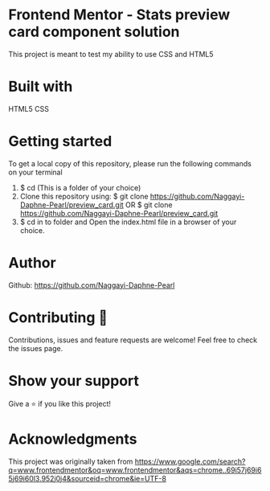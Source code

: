 # Frontend Mentor - Stats preview card component solution 
This project is meant to test my ability to use CSS and HTML5 

# Built with 
HTML5 
CSS 

# Getting started 
To get a local copy of this repository, please run the following commands on your terminal
1. $ cd (This is a folder of your choice)
2. Clone this repository using: 
$ git clone https://github.com/Naggayi-Daphne-Pearl/preview_card.git
OR
$ git clone https://github.com/Naggayi-Daphne-Pearl/preview_card.git
3. $ cd in to folder and Open the index.html file in a browser of your choice.

# Author 
Github: https://github.com/Naggayi-Daphne-Pearl

# Contributing 🤝
Contributions, issues and feature requests are welcome!
Feel free to check the issues page.

# Show your support
Give a ⭐️ if you like this project!

# Acknowledgments
This project was originally taken from https://www.google.com/search?q=www.frontendmentor&oq=www.frontendmentor&aqs=chrome..69i57j69i65j69i60l3.952j0j4&sourceid=chrome&ie=UTF-8
